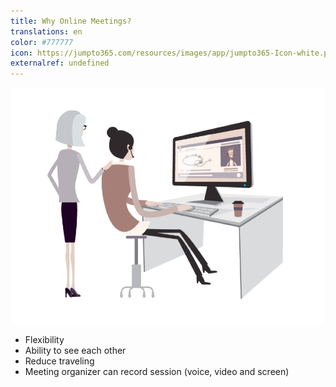 ```yaml
---
title: Why Online Meetings?
translations: en
color: #777777
icon: https://jumpto365.com/resources/images/app/jumpto365-Icon-white.png
externalref: undefined
---
```



![{"style":{"float":"left","width":"50%","min-width":"50%","border":"1px dashed red"}}](./2018-08-23-14-31-29.png)

- Flexibility
- Ability to see each other
- Reduce traveling
- Meeting organizer can record session (voice, video and screen)
